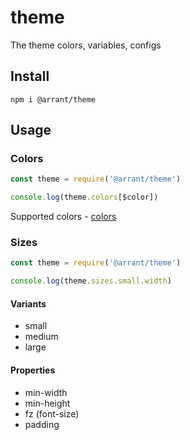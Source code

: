 # theme

The theme colors, variables, configs

## Install

`npm i @arrant/theme`

## Usage

### Colors

```js
const theme = require('@arrant/theme')

console.log(theme.colors[$color])
```

Supported colors -  [colors](https://github.com/arrant-org/theme/blob/master/lib/colors.js)

### Sizes

```js
const theme = require('@arrant/theme')

console.log(theme.sizes.small.width)
```

#### Variants

- small
- medium
- large

#### Properties

- min-width
- min-height
- fz (font-size)
- padding